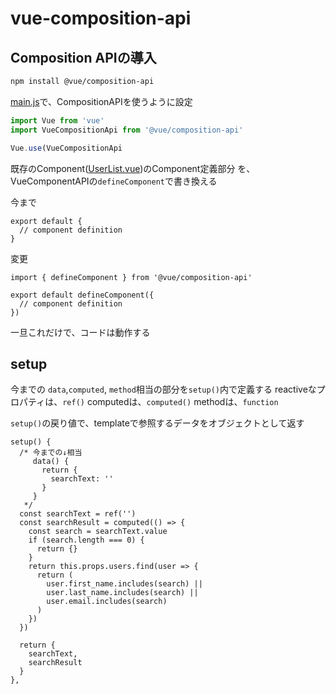 # vue-composition-api

## Composition APIの導入

```bash
npm install @vue/composition-api
```

[main.js](./src/main.js)で、CompositionAPIを使うように設定

```js
import Vue from 'vue'
import VueCompositionApi from '@vue/composition-api'

Vue.use(VueCompositionApi
```

既存のComponent([UserList.vue](./src/components/UserList.vue))のComponent定義部分
を、VueComponentAPIの`defineComponent`で書き換える

今まで

```vue
export default {
  // component definition
}
```

変更

```vue
import { defineComponent } from '@vue/composition-api'

export default defineComponent({
  // component definition
})
```

一旦これだけで、コードは動作する

## setup
今までの `data`,`computed`, `method`相当の部分を`setup()`内で定義する
reactiveなプロパティは、`ref()`
computedは、`computed()`
methodは、`function`

`setup()`の戻り値で、templateで参照するデータをオブジェクトとして返す

```vue
setup() {
  /* 今までの↓相当
     data() {
       return {
         searchText: ''
       }
     }
   */
  const searchText = ref('')
  const searchResult = computed(() => {
    const search = searchText.value
    if (search.length === 0) {
      return {}
    }
    return this.props.users.find(user => {
      return (
        user.first_name.includes(search) ||
        user.last_name.includes(search) ||
        user.email.includes(search)
      )
    })
  })

  return {
    searchText,
    searchResult
  }
},
```
